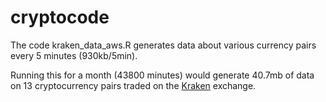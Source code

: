 # cryptocode

The code kraken_data_aws.R generates data about various currency pairs every 5 minutes (930kb/5min). 

Running this for a month (43800 minutes) would generate 40.7mb of data on 13 cryptocurrency pairs traded on the [Kraken](https://www.kraken.com/) exchange.




